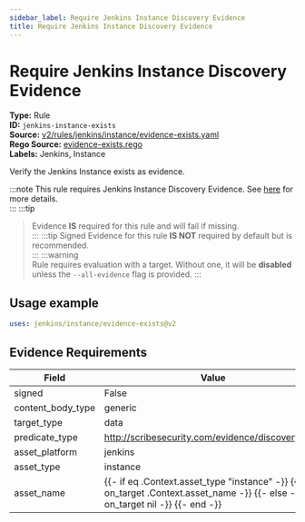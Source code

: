 ```yaml
---
sidebar_label: Require Jenkins Instance Discovery Evidence
title: Require Jenkins Instance Discovery Evidence
---  
```

# Require Jenkins Instance Discovery Evidence  
**Type:** Rule  
**ID:** `jenkins-instance-exists`  
**Source:** [v2/rules/jenkins/instance/evidence-exists.yaml](https://github.com/scribe-public/sample-policies/blob/main/v2/rules/jenkins/instance/evidence-exists.yaml)  
**Rego Source:** [evidence-exists.rego](https://github.com/scribe-public/sample-policies/blob/main/v2/rules/jenkins/instance/evidence-exists.rego)  
**Labels:** Jenkins, Instance  

Verify the Jenkins Instance exists as evidence.

:::note 
This rule requires Jenkins Instance Discovery Evidence. See [here](/docs/platforms/discover#jenkins-discovery) for more details.  
::: 
:::tip 
> Evidence **IS** required for this rule and will fail if missing.  
::: 
:::tip 
Signed Evidence for this rule **IS NOT** required by default but is recommended.  
::: 
:::warning  
Rule requires evaluation with a target. Without one, it will be **disabled** unless the `--all-evidence` flag is provided.
::: 

## Usage example

```yaml
uses: jenkins/instance/evidence-exists@v2
```

## Evidence Requirements  
| Field | Value |
|-------|-------|
| signed | False |
| content_body_type | generic |
| target_type | data |
| predicate_type | http://scribesecurity.com/evidence/discovery/v0.1 |
| asset_platform | jenkins |
| asset_type | instance |
| asset_name | {{- if eq .Context.asset_type "instance" -}} {{- on_target .Context.asset_name -}} {{- else -}} {{- on_target nil -}} {{- end -}} |

